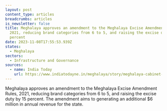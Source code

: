 ```yaml
---
layout: post
content_type: articles
breadcrumbs: articles
is_newsletter: false
title: Meghalaya approves an amendment to the Meghalaya Excise Amendment Rules,
  2021, reducing brand categories from 6 to 5, and raising the excise duty by 15
  percent
date: 2023-11-08T17:55:53.939Z
states:
  - Meghalaya
sectors:
  - Infrastructure and Governance
sources:
  - name: India Today
    url: https://www.indiatodayne.in/meghalaya/story/meghalaya-cabinet-amends-excise-rules-2021-aimeghalaya-cabinet-approves-excise-rules-amendment-to-boost-revenue-by-rs-50-crorems-to-generate-additional-rs-50-crore-revenue-703964-2023-11-01
---
```

Meghalaya approves an amendment to the Meghalaya Excise Amendment Rules, 2021, reducing brand categories from 6 to 5, and raising the excise duty by 15 percent. The amendment aims to generating an additional $6 million in annual revenue for the state.

